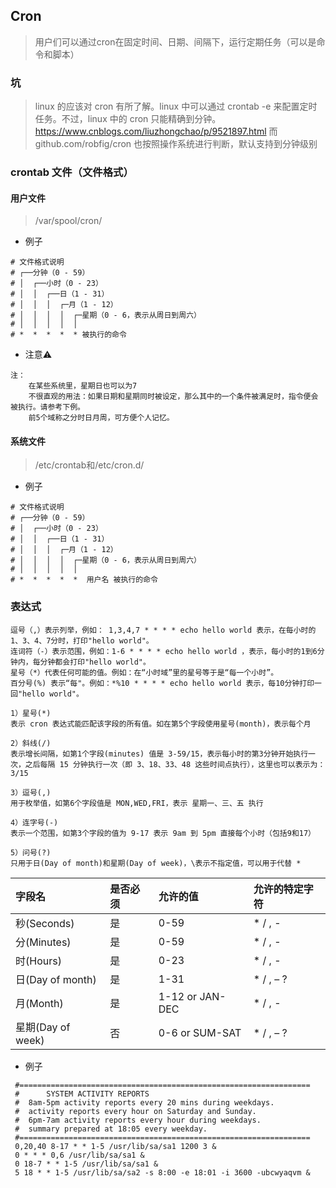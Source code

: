 ## Cron
>用户们可以通过cron在固定时间、日期、间隔下，运行定期任务（可以是命令和脚本）

### 坑
>linux 的应该对 cron 有所了解。linux 中可以通过 crontab -e 来配置定时任务。不过，linux 中的 cron 只能精确到分钟。
https://www.cnblogs.com/liuzhongchao/p/9521897.html
>而 github.com/robfig/cron 也按照操作系统进行判断，默认支持到分钟级别


### crontab 文件（文件格式）
#### 用户文件
>/var/spool/cron/
- 例子
```shell script
# 文件格式说明
# ┌──分钟（0 - 59）
# │  ┌──小时（0 - 23）
# │  │  ┌──日（1 - 31）
# │  │  │  ┌─月（1 - 12）
# │  │  │  │  ┌─星期（0 - 6，表示从周日到周六）
# │  │  │  │  │
# *  *  *  *  * 被执行的命令
```
- 注意⚠️
```shell script
注：
    在某些系统里，星期日也可以为7
    不很直观的用法：如果日期和星期同时被设定，那么其中的一个条件被满足时，指令便会被执行。请参考下例。
    前5个域称之分时日月周，可方便个人记忆。
```

#### 系统文件
>/etc/crontab和/etc/cron.d/
- 例子
```shell script
# 文件格式说明
# ┌──分钟（0 - 59）
# │  ┌──小时（0 - 23）
# │  │  ┌──日（1 - 31）
# │  │  │  ┌─月（1 - 12）
# │  │  │  │  ┌─星期（0 - 6，表示从周日到周六）
# │  │  │  │  │
# *  *  *  *  *  用户名 被执行的命令
```
### 表达式
```shell script
逗号（,）表示列举，例如： 1,3,4,7 * * * * echo hello world 表示，在每小时的1、3、4、7分时，打印"hello world"。
连词符（-）表示范围，例如：1-6 * * * * echo hello world ，表示，每小时的1到6分钟内，每分钟都会打印"hello world"。
星号（*）代表任何可能的值。例如：在“小时域”里的星号等于是“每一个小时”。
百分号(%) 表示“每"。例如：*%10 * * * * echo hello world 表示，每10分钟打印一回"hello world"。

1）星号(*)
表示 cron 表达式能匹配该字段的所有值。如在第5个字段使用星号(month)，表示每个月

2）斜线(/)
表示增长间隔，如第1个字段(minutes) 值是 3-59/15，表示每小时的第3分钟开始执行一次，之后每隔 15 分钟执行一次（即 3、18、33、48 这些时间点执行），这里也可以表示为：3/15

3）逗号(,)
用于枚举值，如第6个字段值是 MON,WED,FRI，表示 星期一、三、五 执行

4）连字号(-)
表示一个范围，如第3个字段的值为 9-17 表示 9am 到 5pm 直接每个小时（包括9和17）

5）问号(?)
只用于日(Day of month)和星期(Day of week)，\表示不指定值，可以用于代替 *
```
| 字段名            | 是否必须 | 允许的值        | 允许的特定字符 |
| :---------------- | :------- | :-------------- | :------------- |
| 秒(Seconds)       | 是       | 0-59            | * / , -        |
| 分(Minutes)       | 是       | 0-59            | * / , -        |
| 时(Hours)         | 是       | 0-23            | * / , -        |
| 日(Day of month)  | 是       | 1-31            | * / , – ?      |
| 月(Month)         | 是       | 1-12 or JAN-DEC | * / , -        |
| 星期(Day of week) | 否       | 0-6 or SUM-SAT  | * / , – ?      |

- 例子
```shell script
 #=================================================================
 #      SYSTEM ACTIVITY REPORTS
 #  8am-5pm activity reports every 20 mins during weekdays.
 #  activity reports every hour on Saturday and Sunday.
 #  6pm-7am activity reports every hour during weekdays.
 #  summary prepared at 18:05 every weekday.
 #=================================================================
 0,20,40 8-17 * * 1-5 /usr/lib/sa/sa1 1200 3 &
 0 * * * 0,6 /usr/lib/sa/sa1 &
 0 18-7 * * 1-5 /usr/lib/sa/sa1 &
 5 18 * * 1-5 /usr/lib/sa/sa2 -s 8:00 -e 18:01 -i 3600 -ubcwyaqvm &
```
